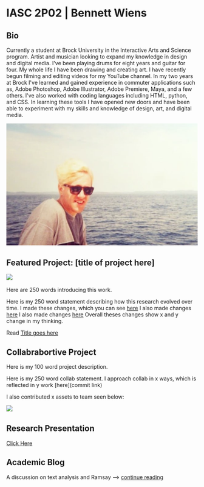 # **IASC 2P02** | Bennett Wiens

## Bio

Currently a student at Brock University in the Interactive Arts and Science program. Artist and musician looking to expand my knowledge in design and digital media. I've been playing drums for eight years and guitar for four. My whole life I have been drawing and creating art. I have recently begun filming and editing videos for my YouTube channel. In my two years at Brock I've learned and gained experience in commuter applications such as, Adobe Photoshop, Adobe Illustrator, Adobe Premiere, Maya, and a few others. I've also worked with coding languages including HTML, python, and CSS. In learning these tools I have opened new doors and have been able to experiment with my skills and knowledge of design, art, and digital media.

![](Images/photoOfMe.png)

## Featured Project: [title of project here]

![](images/...)

Here are 250 words introducing this work.

Here is my 250 word statement describing how this research evolved over time. I made these changes, which you can see [here](https://github.com/bewiens/IASC-2P02/commit/10d08dee06813071489d560d07f755f0b1553f85#diff-e95c7dc8eefee7d0e25121cd7f0007ae)
I also made changes [here](https://github.com/bewiens/IASC-2P02/commit/654fba624e495dcabd6c2015fa958715c6cd6d38#diff-e95c7dc8eefee7d0e25121cd7f0007ae)
I also made changes [here](https://github.com/bewiens/IASC-2P02/commit/1da3439af4e5db0811cbf4a10673817e78c99e9f#diff-e95c7dc8eefee7d0e25121cd7f0007ae)
Overall theses changes show x and y change in my thinking.

Read [Title goes here](https://bewiens.github.io/IASC-2P02/)

## Collabrabortive Project

Here is my 100 word project description.

Here is my 250 word collab statement. I approach collab in x ways, which is reflected in y work [here](commit link)

I also contributed x assets to team seen below:

![](Images/...)


## Research Presentation

[Click Here](https://bewiens.github.io/IASC-2P02/reveal/index.html)

## Academic Blog

A discussion on text analysis and Ramsay --> [continue reading](blog)
